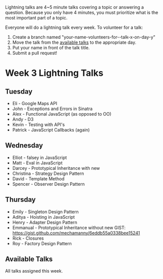 Lightning talks are 4~5 minute talks covering a topic or answering a question.
Because you only have 4 minutes, you must prioritize what is the most important
part of a topic.

Everyone will do a lightning talk every week. To volunteer for a talk:

1. Create a branch named "your-name-volunteers-for--talk-x-on-day-y"
2. Move the talk from the [available talks](#availabl-talks) to the appropriate
   day.
3. Put your name in front of the talk title.
4. Submit a pull request!

# Week 3 Lightning Talks

## Tuesday
  * Eli - Google Maps API
  * John - Exceptions and Errors in Sinatra
  * Alex - Functional JavaScript (as opposed to OO)
  * Andy - D3
  * Kevin - Testing with API's
  * Patrick - JavaScript Callbacks (again)

## Wednesday
  * Elliot - falsey in JavaScript
  * Matt - Eval in JavaScript
  * Darcey - Prototypical Inheritance with new
  * Christina - Strategy Design Pattern
  * David - Template Method
  * Spencer - Observer Design Pattern

## Thursday
  * Emily - Singleton Design Pattern
  * Aditya - Hoisting in JavaScript
  * Henry - Adapter Design Pattern
  * Emmanual - Prototypical Inheritance without new GIST: https://gist.github.com/mechamanny/6eddb55a0338bee15241
  * Rick - Closures
  * Roy - Factory Design Pattern

## Available Talks
All talks assigned this week.